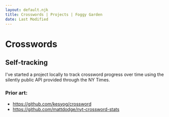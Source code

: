 ```yaml
---
layout: default.njk
title: Crosswords | Projects | Foggy Garden
date: Last Modified
---
```


# Crosswords

## Self-tracking

I've started a project locally to track crossword progress over time using the silently public API provided through the NY Times.

### Prior art:

* https://github.com/kesyog/crossword
* https://github.com/mattdodge/nyt-crossword-stats
